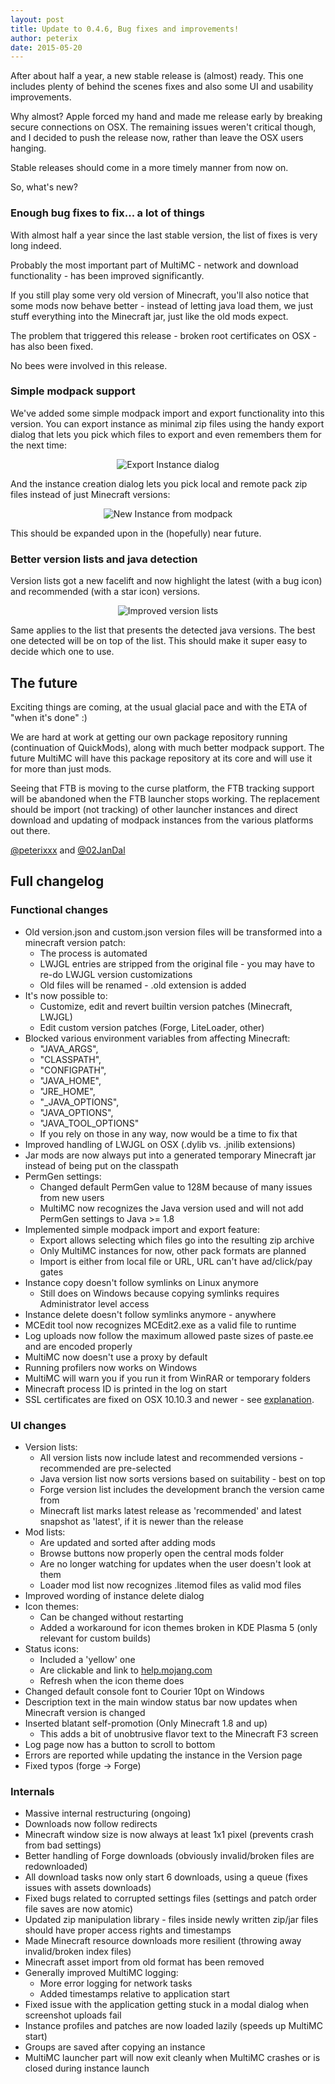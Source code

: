 ```yaml
---
layout: post
title: Update to 0.4.6, Bug fixes and improvements!
author: peterix
date: 2015-05-20
---
```


After about half a year, a new stable release is (almost) ready. This one includes plenty of behind the scenes fixes and also some UI and usability improvements.

Why almost? Apple forced my hand and made me release early by breaking secure connections on OSX. The remaining issues weren't critical though, and I decided to push the release now, rather than leave the OSX users hanging.

Stable releases should come in a more timely manner from now on.

So, what's new?

### Enough bug fixes to fix... a lot of things

With almost half a year since the last stable version, the list of fixes is very long indeed.

Probably the most important part of MultiMC - network and download functionality - has been improved significantly.

If you still play some very old version of Minecraft, you'll also notice that some mods now behave better - instead of letting java load them, we just stuff everything into the Minecraft jar, just like the old mods expect.

The problem that triggered this release - broken root certificates on OSX - has also been fixed.

No bees were involved in this release.

### Simple modpack support

We've added some simple modpack import and export functionality into this version. You can export instance as minimal zip files using the handy export dialog that lets you pick which files to export and even remembers them for the next time:

<p align="center">
  <img src="/images/export1.png" alt="Export Instance dialog"/>
</p>

And the instance creation dialog lets you pick local and remote pack zip files instead of just Minecraft versions:

<p align="center">
  <img src="/images/import1.png" alt="New Instance from modpack"/>
</p>

This should be expanded upon in the (hopefully) near future.

### Better version lists and java detection

Version lists got a new facelift and now highlight the latest (with a bug icon) and recommended (with a star icon) versions.

<p align="center">
  <img src="/images/version_lists1.png" alt="Improved version lists"/>
</p>

Same applies to the list that presents the detected java versions. The best one detected will be on top of the list. This should make it super easy to decide which one to use.

## The future

Exciting things are coming, at the usual glacial pace and with the ETA of "when it's done" :)

We are hard at work at getting our own package repository running (continuation of QuickMods), along with much better modpack support. The future MultiMC will have this package repository at its core and will use it for more than just mods.

Seeing that FTB is moving to the curse platform, the FTB tracking support will be abandoned when the FTB launcher stops working. The replacement should be import (not tracking) of other launcher instances and direct download and updating of modpack instances from the various platforms out there.

[@peterixxx](https://twitter.com/peterixxx) and [@02JanDal](https://twitter.com/02JanDal)

## Full changelog

### Functional changes
- Old version.json and custom.json version files will be transformed into a minecraft version patch:
  - The process is automated
  - LWJGL entries are stripped from the original file - you may have to re-do LWJGL version customizations
  - Old files will be renamed - .old extension is added
- It's now possible to:
  - Customize, edit and revert builtin version patches (Minecraft, LWJGL)
  - Edit custom version patches (Forge, LiteLoader, other)
- Blocked various environment variables from affecting Minecraft:
  - "JAVA_ARGS",
  - "CLASSPATH",
  - "CONFIGPATH",
  - "JAVA_HOME",
  - "JRE_HOME",
  - "_JAVA_OPTIONS",
  - "JAVA_OPTIONS",
  - "JAVA_TOOL_OPTIONS"
  - If you rely on those in any way, now would be a time to fix that
- Improved handling of LWJGL on OSX (.dylib vs. .jnilib extensions)
- Jar mods are now always put into a generated temporary Minecraft jar instead of being put on the classpath
- PermGen settings:
  - Changed default PermGen value to 128M because of many issues from new users
  - MultiMC now recognizes the Java version used and will not add PermGen settings to Java >= 1.8
- Implemented simple modpack import and export feature:
  - Export allows selecting which files go into the resulting zip archive
  - Only MultiMC instances for now, other pack formats are planned
  - Import is either from local file or URL, URL can't have ad/click/pay gates
- Instance copy doesn't follow symlinks on Linux anymore
  - Still does on Windows because copying symlinks requires Administrator level access
- Instance delete doesn't follow symlinks anymore - anywhere
- MCEdit tool now recognizes MCEdit2.exe as a valid file to runtime
- Log uploads now follow the maximum allowed paste sizes of paste.ee and are encoded properly
- MultiMC now doesn't use a proxy by default
- Running profilers now works on Windows
- MultiMC will warn you if you run it from WinRAR or temporary folders
- Minecraft process ID is printed in the log on start
- SSL certificates are fixed on OSX 10.10.3 and newer - see [explanation](http://www.infoworld.com/article/2911209/mac-os-x/yosemite-10103-breaks-some-applications-and-https-sites.html).

### UI changes
- Version lists:
  - All version lists now include latest and recommended versions - recommended are pre-selected
  - Java version list now sorts versions based on suitability - best on top
  - Forge version list includes the development branch the version came from
  - Minecraft list marks latest release as 'recommended' and latest snapshot as 'latest', if it is newer than the release
- Mod lists:
  - Are updated and sorted after adding mods
  - Browse buttons now properly open the central mods folder
  - Are no longer watching for updates when the user doesn't look at them
  - Loader mod list now recognizes .litemod files as valid mod files
- Improved wording of instance delete dialog
- Icon themes:
  - Can be changed without restarting
  - Added a workaround for icon themes broken in KDE Plasma 5 (only relevant for custom builds)
- Status icons:
  - Included a 'yellow' one
  - Are clickable and link to [help.mojang.com](https://help.mojang.com/)
  - Refresh when the icon theme does
- Changed default console font to Courier 10pt on Windows
- Description text in the main window status bar now updates when Minecraft version is changed
- Inserted blatant self-promotion (Only Minecraft 1.8 and up)
  - This adds a bit of unobtrusive flavor text to the Minecraft F3 screen
- Log page now has a button to scroll to bottom
- Errors are reported while updating the instance in the Version page
- Fixed typos (forge -> Forge)

### Internals
- Massive internal restructuring (ongoing)
- Downloads now follow redirects
- Minecraft window size is now always at least 1x1 pixel (prevents crash from bad settings)
- Better handling of Forge downloads (obviously invalid/broken files are redownloaded)
- All download tasks now only start 6 downloads, using a queue (fixes issues with assets downloads)
- Fixed bugs related to corrupted settings files (settings and patch order file saves are now atomic)
- Updated zip manipulation library - files inside newly written zip/jar files should have proper access rights and timestamps
- Made Minecraft resource downloads more resilient (throwing away invalid/broken index files)
- Minecraft asset import from old format has been removed
- Generally improved MultiMC logging:
  - More error logging for network tasks
  - Added timestamps relative to application start
- Fixed issue with the application getting stuck in a modal dialog when screenshot uploads fail
- Instance profiles and patches are now loaded lazily (speeds up MultiMC start)
- Groups are saved after copying an instance
- MultiMC launcher part will now exit cleanly when MultiMC crashes or is closed during instance launch
